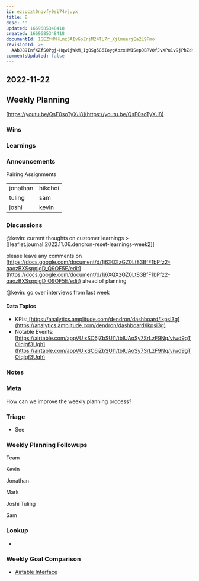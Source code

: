 ```yaml
---
id: ezzqczt0nqvfy0si74vjuyx
title: B
desc: ''
updated: 1669685348418
created: 1669685348418
documentId: 1GEZfMMHLmz5AIvGoZrjM24TL7r_XjlmuerjEa2L9Pmo
revisionId: >-
  AAbJ89InfXZfS0Pgj-Hqw1jWkM_IgOSg5G6IoygAbzxHW1SepDBRV0fJvXPu1v9jPhZdfJjwhAUB7taU06jqJQ
commentsUpdated: false
---
```


## 2022-11-22

## Weekly Planning

[https://youtu.be/QsF0soTyXJ8](https://youtu.be/QsF0soTyXJ8) 

### Wins 

### Learnings

### Announcements

Pairing Assignments

|||
|-|-|
| jonathan | hikchoi |
| tuling | sam |
| joshi | kevin |

### Discussions 

@kevin: current thoughts on customer learnings >  [[leaflet.journal.2022.11.06.dendron-reset-learnings-week2]]

please leave any comments on [https://docs.google.com/document/d/1j6XQXzGZ0Lt83BfF1bPfz2-qaozBXSsppigD_Q9OF5E/edit](https://docs.google.com/document/d/1j6XQXzGZ0Lt83BfF1bPfz2-qaozBXSsppigD_Q9OF5E/edit)  ahead of planning

@kevin: go over interviews from last week

#### Data Topics

- KPIs:[ ](https://analytics.amplitude.com/dendron/dashboard/lkpsi3g)[https://analytics.amplitude.com/dendron/dashboard/lkpsi3g](https://analytics.amplitude.com/dendron/dashboard/lkpsi3g)
- Notable Events:[ ](https://airtable.com/appVUixSC6jZbSUI1/tblUAoSy7SrLzF9Nq/viwd9gTOIqlgf3Ugh)[https://airtable.com/appVUixSC6jZbSUI1/tblUAoSy7SrLzF9Nq/viwd9gTOIqlgf3Ugh](https://airtable.com/appVUixSC6jZbSUI1/tblUAoSy7SrLzF9Nq/viwd9gTOIqlgf3Ugh)

### Notes 

### Meta 

How can we improve the weekly planning process?

### Triage 

- See 
### Weekly Planning Followups

Team

Kevin

Jonathan

Mark

Joshi
Tuling

Sam

### Lookup

- 

### Weekly Goal Comparison

- [Airtable Interface](https://airtable.com/appKOgvtfSzZyj1YM/pagMqjB7mFliiMAzB)



